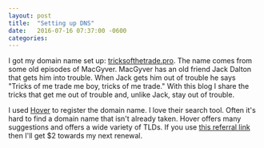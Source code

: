 ```yaml
---
layout: post
title:  "Setting up DNS"
date:   2016-07-16 07:37:00 -0600
categories:
---
```

I got my domain name set up: [tricksofthetrade.pro](http://tricksofthetrade.pro). The name comes from some old episodes of MacGyver. MacGyver has an old friend Jack Dalton that gets him into trouble. When Jack gets him out of trouble he says "Tricks of me trade me boy, tricks of me trade." With this blog I share the tricks that get me out of trouble and, unlike Jack, stay out of trouble.

I used [Hover](https://hover.com/LE86A9Qf) to register the domain name. I love their search tool. Often it's hard to find a domain name that isn't already taken. Hover offers many suggestions and offers a wide variety of TLDs. If you use [this referral link](https://hover.com/LE86A9Qf) then I'll get $2 towards my next renewal.

